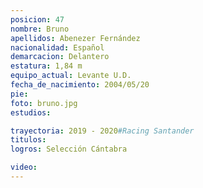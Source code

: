 ```yaml
---
posicion: 47
nombre: Bruno
apellidos: Abenezer Fernández
nacionalidad: Español
demarcacion: Delantero
estatura: 1,84 m
equipo_actual: Levante U.D.
fecha_de_nacimiento: 2004/05/20
pie:
foto: bruno.jpg
estudios:

trayectoria: 2019 - 2020#Racing Santander
titulos:
logros: Selección Cántabra 

video:
---
```

